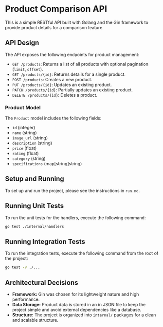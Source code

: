 # Product Comparison API

This is a simple RESTful API built with Golang and the Gin framework to provide product details for a comparison feature.

## API Design

The API exposes the following endpoints for product management:

- `GET /products`: Returns a list of all products with optional pagination (`limit`, `offset`).
- `GET /products/{id}`: Returns details for a single product.
- `POST /products`: Creates a new product.
- `PUT /products/{id}`: Updates an existing product.
- `PATCH /products/{id}`: Partially updates an existing product.
- `DELETE /products/{id}`: Deletes a product.

### Product Model

The `Product` model includes the following fields:

- `id` (integer)
- `name` (string)
- `image_url` (string)
- `description` (string)
- `price` (float)
- `rating` (float)
- `category` (string)
- `specifications` (map[string]string)

## Setup and Running

To set up and run the project, please see the instructions in `run.md`.

## Running Unit Tests

To run the unit tests for the handlers, execute the following command:

```sh
go test ./internal/handlers
```

## Running Integration Tests

To run the integration tests, execute the following command from the root of the project:

```sh
go test -v ./...
```

## Architectural Decisions

- **Framework:** Gin was chosen for its lightweight nature and high performance.
- **Data Storage:** Product data is stored in an in JSON file to keep the project simple and avoid external dependencies like a database.
- **Structure:** The project is organized into `internal/` packages for a clean and scalable structure.